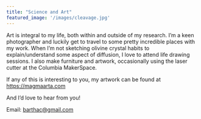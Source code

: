 ```yaml
---
title: "Science and Art"
featured_image: '/images/cleavage.jpg'
---
```


Art is integral to my life, both within and outside of my research. 
I’m a keen photographer and luckily get to travel to some pretty incredible places with my work. When I’m not sketching olivine crystal habits to explain/understand some aspect of diffusion, I love to attend life drawing sessions. I also make furniture and artwork, occasionally using the laser cutter at the Columbia MakerSpace. 

If any of this is interesting to you, my artwork can be found at https://magmaarta.com

And I’d love to hear from you! 

Email: barthac@gmail.com

<head>

<title>Science and Art | Anna Barth</title>

</head>